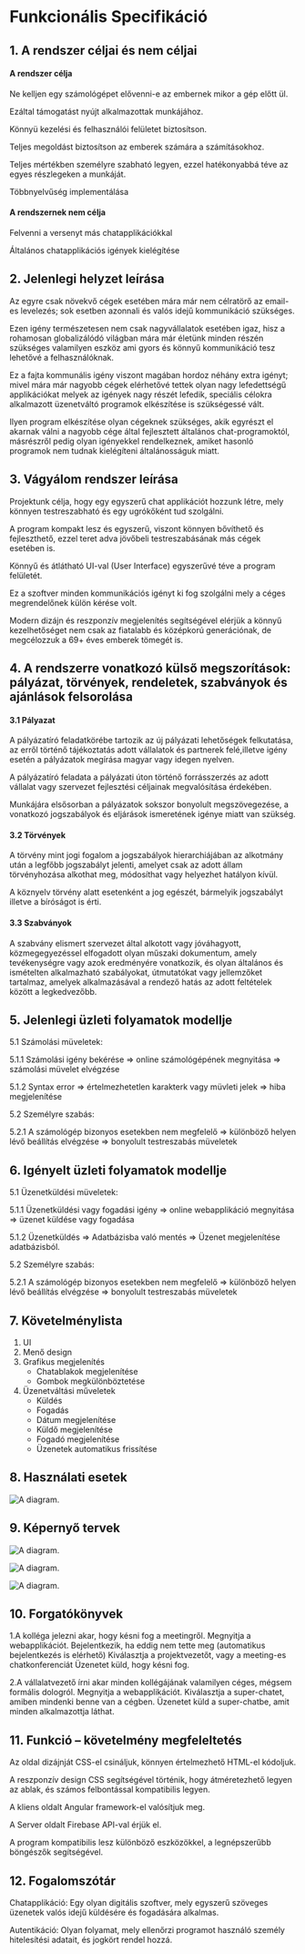 Funkcionális Specifikáció
=========================

## 1. A rendszer céljai és nem céljai

#### A rendszer célja
Ne kelljen egy számológépet elővenni-e az embernek mikor a gép előtt ül.

Ezáltal támogatást nyújt alkalmazottak munkájához.

Könnyü kezelési és felhasználói felületet biztosítson.

Teljes megoldást biztosítson az emberek számára a számításokhoz.

Teljes mértékben személyre szabható legyen, ezzel hatékonyabbá téve az egyes részlegeken a munkáját.

Többnyelvűség implementálása

#### A rendszernek nem célja
Felvenni a versenyt más chatapplikációkkal

Általános chatapplikációs igények kielégítése

## 2. Jelenlegi helyzet leírása
Az egyre csak növekvő cégek esetében mára már nem célratörő az email-es levelezés; sok esetben azonnali és valós idejű kommunikáció szükséges.

Ezen igény természetesen nem csak nagyvállalatok esetében igaz, hisz a rohamosan globalizálódó világban mára már életünk minden részén szükséges valamilyen eszköz
ami gyors és könnyű kommunikáció tesz lehetővé a felhasználóknak.

Ez a fajta kommunális igény viszont magában hordoz néhány extra igényt; mivel mára már nagyobb cégek elérhetővé tettek olyan nagy lefedettségű applikációkat
melyek az igények nagy részét lefedik, speciális célokra alkalmazott üzenetváltó programok elkészítése is szükségessé vált.

Ilyen program elkészítése olyan cégeknek szükséges, akik egyrészt el akarnak válni a nagyobb cége által fejlesztett általános chat-programoktól, másrészről
pedig olyan igényekkel rendelkeznek, amiket hasonló programok nem tudnak kielégíteni általánosságuk miatt.

## 3. Vágyálom rendszer leírása

Projektunk célja, hogy egy egyszerű chat applikációt hozzunk létre, mely könnyen testreszabható és egy ugrókőként tud szolgálni.

A program kompakt lesz és egyszerű, viszont könnyen bővíthető és fejleszthető, ezzel teret adva jövőbeli testreszabásának más cégek esetében is. 

Könnyű és átlátható UI-val (User Interface) egyszerűvé téve a program felületét.

Ez a szoftver minden kommunikációs igényt ki fog szolgálni mely a céges megrendelőnek külön kérése volt.

Modern dizájn és reszponzív megjelenítés segítségével elérjük a könnyű kezelhetőséget nem csak az fiatalabb és középkorú generációnak, de megcélozzuk a 69+ éves emberek tömegét is.

## 4. A rendszerre vonatkozó külső megszorítások: pályázat, törvények, rendeletek, szabványok és ajánlások felsorolása
#### 3.1 Pályazat

A pályázatíró feladatkörébe tartozik az új pályázati lehetőségek felkutatása,
az erről történő tájékoztatás adott vállalatok és partnerek felé,illetve igény esetén a pályázatok megírása magyar vagy idegen nyelven. 

A pályázatíró feladata a pályázati úton történő forrásszerzés az adott vállalat vagy szervezet fejlesztési céljainak megvalósítása érdekében.

Munkájára elsősorban a pályázatok sokszor bonyolult megszövegezése, a vonatkozó jogszabályok és eljárások ismeretének igénye miatt van szükség.

#### 3.2 Törvények

A törvény mint jogi fogalom a jogszabályok hierarchiájában az alkotmány után a legfőbb jogszabályt jelenti, amelyet csak az adott állam törvényhozása alkothat meg, módosíthat vagy helyezhet hatályon kívül.

A köznyelv törvény alatt esetenként a jog egészét, bármelyik jogszabályt illetve a bíróságot is érti.

#### 3.3 Szabványok

A szabvány elismert szervezet által alkotott vagy jóváhagyott, közmegegyezéssel elfogadott olyan műszaki dokumentum, amely tevékenységre vagy azok eredményére vonatkozik, és olyan általános és ismételten alkalmazható szabályokat, útmutatókat vagy jellemzőket tartalmaz, amelyek alkalmazásával a rendező hatás az adott feltételek között a legkedvezőbb.

## 5. Jelenlegi üzleti folyamatok modellje

5.1 Számolási müveletek: 

5.1.1 Számolási igény bekérése => online számológépének megnyitása => számolási müvelet elvégzése

5.1.2 Syntax error => értelmezhetetlen karakterk vagy müvleti jelek => hiba megjelenítése 

5.2 Személyre szabás:
 
5.2.1 A számológép bizonyos esetekben nem megfelelő => különböző helyen lévő beállítás elvégzése => bonyolult testreszabás müveletek

## 6. Igényelt üzleti folyamatok modellje

5.1 Üzenetküldési müveletek: 

5.1.1 Üzenetküldési vagy fogadási igény => online webapplikáció megnyitása => üzenet küldése vagy fogadása

5.1.2 Üzenetküldés => Adatbázisba való mentés => Üzenet megjelenítése adatbázisból.

5.2 Személyre szabás:
 
5.2.1 A számológép bizonyos esetekben nem megfelelő => különböző helyen lévő beállítás elvégzése => bonyolult testreszabás müveletek

## 7. Követelménylista
1. UI
2. Menő design
3. Grafikus megjelenítés
    - Chatablakok megjelenítése
    - Gombok megkülönböztetése
4. Üzenetváltási műveletek
    - Küldés
    - Fogadás
    - Dátum megjelenítése
    - Küldő megjelenítése
    - Fogadó megjelenítése
    - Üzenetek automatikus frissítése

## 8. Használati esetek
![A diagram.](images.png)

## 9. Képernyő tervek

![A diagram.](images.png)

![A diagram.](images.png)

![A diagram.](images.png)

## 10. Forgatókönyvek

1.A kolléga jelezni akar, hogy késni fog a meetingről.
Megnyitja a webapplikációt.
Bejelentkezik, ha eddig nem tette meg (automatikus bejelentkezés is elérhető)
Kiválasztja a projektvezetőt, vagy a meeting-es chatkonferenciát
Üzenetet küld, hogy késni fog.

2.A vállalatvezető írni akar minden kollégájának valamilyen céges, mégsem formális dologról.
Megnyitja a webapplikációt.
Kiválasztja a super-chatet, amiben mindenki benne van a cégben.
Üzenetet küld a super-chatbe, amit minden alkalmazottja láthat.


## 11. Funkció – követelmény megfeleltetés
 Az oldal dizájnját  CSS-el csináljuk, könnyen értelmezhető HTML-el kódoljuk.
 
A reszponzív design CSS segítségével történik, hogy átméretezhető legyen az ablak, és számos felbontással kompatibilis legyen.

A kliens oldalt Angular framework-el valósítjuk meg.

A Server oldalt Firebase API-val érjük el.

A program kompatibilis lesz különböző eszközökkel, a legnépszerűbb böngészők segítségével.

## 12. Fogalomszótár

Chatapplikáció:
Egy olyan digitális szoftver, mely egyszerű szöveges üzenetek valós idejű küldésére és fogadására alkalmas.

Autentikáció:
Olyan folyamat, mely ellenőrzi programot használó személy hitelesítési adatait, és jogkört rendel hozzá.


